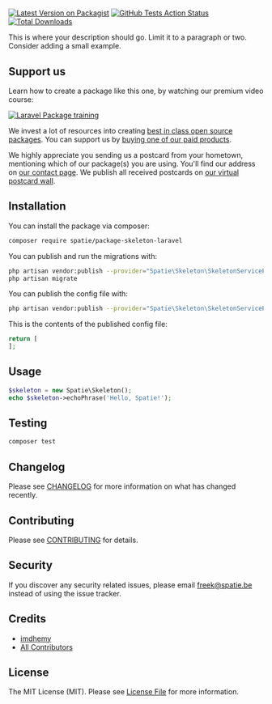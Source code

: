 # 

[![Latest Version on Packagist](https://img.shields.io/packagist/v/spatie/laravel-in-app-purchases.svg?style=flat-square)](https://packagist.org/packages/spatie/laravel-in-app-purchases)
[![GitHub Tests Action Status](https://img.shields.io/github/workflow/status/spatie/laravel-in-app-purchases/run-tests?label=tests)](https://github.com/spatie/laravel-in-app-purchases/actions?query=workflow%3Arun-tests+branch%3Amaster)
[![Total Downloads](https://img.shields.io/packagist/dt/spatie/laravel-in-app-purchases.svg?style=flat-square)](https://packagist.org/packages/spatie/laravel-in-app-purchases)


This is where your description should go. Limit it to a paragraph or two. Consider adding a small example.

## Support us

Learn how to create a package like this one, by watching our premium video course:

[![Laravel Package training](https://spatie.be/github/package-training.jpg)](https://laravelpackage.training)

We invest a lot of resources into creating [best in class open source packages](https://spatie.be/open-source). You can support us by [buying one of our paid products](https://spatie.be/open-source/support-us).

We highly appreciate you sending us a postcard from your hometown, mentioning which of our package(s) you are using. You'll find our address on [our contact page](https://spatie.be/about-us). We publish all received postcards on [our virtual postcard wall](https://spatie.be/open-source/postcards).

## Installation

You can install the package via composer:

```bash
composer require spatie/package-skeleton-laravel
```

You can publish and run the migrations with:

```bash
php artisan vendor:publish --provider="Spatie\Skeleton\SkeletonServiceProvider" --tag="migrations"
php artisan migrate
```

You can publish the config file with:
```bash
php artisan vendor:publish --provider="Spatie\Skeleton\SkeletonServiceProvider" --tag="config"
```

This is the contents of the published config file:

```php
return [
];
```

## Usage

``` php
$skeleton = new Spatie\Skeleton();
echo $skeleton->echoPhrase('Hello, Spatie!');
```

## Testing

``` bash
composer test
```

## Changelog

Please see [CHANGELOG](CHANGELOG.md) for more information on what has changed recently.

## Contributing

Please see [CONTRIBUTING](CONTRIBUTING.md) for details.

## Security

If you discover any security related issues, please email freek@spatie.be instead of using the issue tracker.

## Credits

- [imdhemy](https://github.com/imdhemy)
- [All Contributors](../../contributors)

## License

The MIT License (MIT). Please see [License File](LICENSE.md) for more information.
